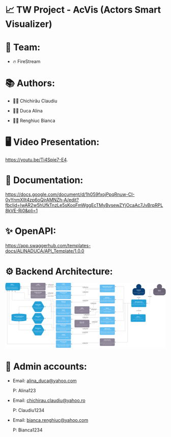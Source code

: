 # 📈 TW Project - AcVis (Actors Smart Visualizer)

# 👥 Team:

* 🔥 FireStream

# 📚 Authors:

* 👨‍💻 Chichirău Claudiu

* 👩‍💻 Duca Alina

* 👩‍💻 Renghiuc Bianca

# 🖥️ Video Presentation:

https://youtu.be/Ti4Spie7-E4.

# 📄 Documentation:

https://docs.google.com/document/d/1h059fxojPpqRnuw-CI-0vYnmXlIt4zp6oQjrAMNZh-A/edit?fbclid=IwAR2w5hUfkTnzLe5sKooFmWggEcTMyBvsewZYjOcaAc7JvBrpRPL8kVE-Ri0&pli=1

# ✨ OpenAPI:

https://app.swaggerhub.com/templates-docs/ALINADUCA/API_Template/1.0.0

# ⚙️ Backend Architecture:

![alt text](https://github.com/alinaduca/tehnologii-web/blob/main/src/view/Architecture.png?raw=true)

# 🔑 Admin accounts:

* Email: alina_duca@yahoo.com
    
    P: Alina123
    
* Email: chichirau.claudiu@yahoo.ro
    
   P: Claudiu1234
  
* Email: bianca.renghiuc@yahoo.com

    P: Bianca1234

